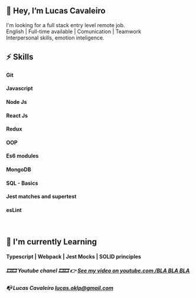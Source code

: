 
## 👋 Hey, I’m Lucas Cavaleiro

 I'm looking for a  full stack entry level  remote job.<br />
 English | Full-time available | Comunication | Teamwork <br />
 Interpersonal skills, emotion inteligence.<br />

 
 
##  ⚡ Skills 
#### Git
#### Javascript
#### Node Js 
#### React Js
#### Redux
#### OOP 
#### Es6 modules
#### MongoDB
#### SQL - Basics
#### Jest matches and supertest
#### esLint
 <br>

##  🌱 I'm currently Learning

####   Typescript   |   Webpack   |   Jest Mocks   |   SOLID principles
        
       
##### 🎞️🎞️ Youtube chanel 🎞️🎞️  👉 <a href="https://www.youtube.com/watch?v=e_UX89TAR1Y&t=51s" target="_blank">See my video on youtube.com /BLA BLA BLA</a>
##### 📭  Lucas Cavaleiro lucas.oklp@gmail.com

